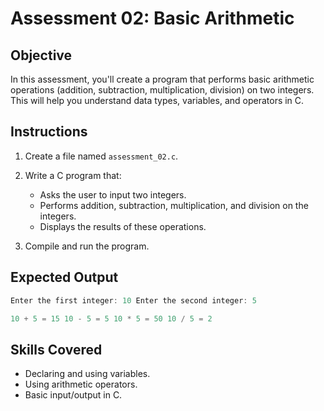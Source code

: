 # Assessment 02: Basic Arithmetic

## Objective

In this assessment, you'll create a program that performs basic arithmetic operations (addition, subtraction, multiplication, division) on two integers. This will help you understand data types, variables, and operators in C.

## Instructions

1. Create a file named `assessment_02.c`.
2. Write a C program that:
   - Asks the user to input two integers.
   - Performs addition, subtraction, multiplication, and division on the integers.
   - Displays the results of these operations.

3. Compile and run the program.

## Expected Output

```c
Enter the first integer: 10 Enter the second integer: 5

10 + 5 = 15 10 - 5 = 5 10 * 5 = 50 10 / 5 = 2
```

## Skills Covered

- Declaring and using variables.
- Using arithmetic operators.
- Basic input/output in C.
